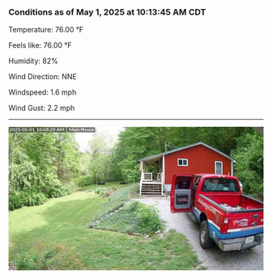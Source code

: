 ### Conditions as of May 1, 2025 at 10:13:45 AM CDT 

Temperature: 76.00 &deg;F

Feels like: 76.00 &deg;F

Humidity: 82%

Wind Direction: NNE

Windspeed: 1.6 mph

Wind Gust: 2.2 mph

---

<img src="./images/latest.jpeg"/>

